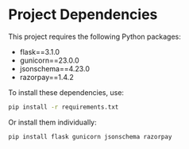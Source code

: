 # Project Dependencies

This project requires the following Python packages:

- flask==3.1.0
- gunicorn==23.0.0
- jsonschema==4.23.0
- razorpay==1.4.2

To install these dependencies, use:

```bash
pip install -r requirements.txt
```

Or install them individually:

```bash
pip install flask gunicorn jsonschema razorpay
```